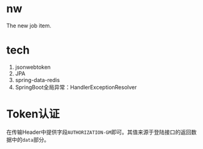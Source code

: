 # nw
The new job item.


# tech
1. jsonwebtoken
2. JPA
3. spring-data-redis
4. SpringBoot全局异常：HandlerExceptionResolver


# Token认证
在传输Header中提供字段`AUTHORIZATION-GM`即可。其值来源于登陆接口的返回数据中的`data`部分。